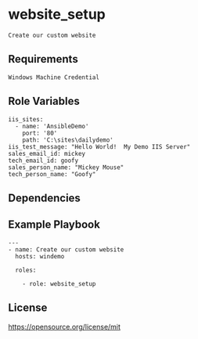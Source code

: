 website_setup
=========
```
Create our custom website
```
Requirements
------------
```
Windows Machine Credential
```
Role Variables
--------------
```
iis_sites:
  - name: 'AnsibleDemo'
    port: '80'
    path: 'C:\sites\dailydemo'
iis_test_message: "Hello World!  My Demo IIS Server"
sales_email_id: mickey
tech_email_id: goofy
sales_person_name: "Mickey Mouse"
tech_person_name: "Goofy"
```
Dependencies
------------

Example Playbook
----------------
```
---
- name: Create our custom website
  hosts: windemo

  roles:

    - role: website_setup
```
License
-------

https://opensource.org/license/mit

